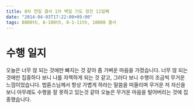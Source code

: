 ```yaml
---
title: 8차 천일 결사 1차 백일 기도 정진 11일째
date: "2014-04-03T17:22:00+09:00"
tags: 8000th, 8-100th, 8-1-11th, 10000 결사
---
```


# 수행 일지

오늘은 너무 않 되는 것에만 빠지는 것 같아 좀 가벼운 마음을 가졌습니다. 너무 않 되는 것에만 집중하다 보니 나를 자책하게 되는 것 같고, 그러다 보니 수행이 조금씩 무거운 느낌이었습니다. 법륜스님께서 항상 가볍게 하라는 말씀을 떠올리며 무거운 저 자신을 보니 아무래도 수행을 잘 못하고 있는것 같아 오늘은 무거운 마음을 털어버리는 것에 집중했습니다.
